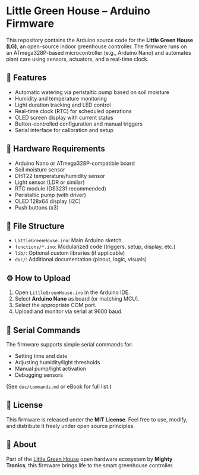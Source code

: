 
# Little Green House – Arduino Firmware

This repository contains the Arduino source code for the **Little Green House (LG)**, an open-source indoor greenhouse controller. The firmware runs on an ATmega328P-based microcontroller (e.g., Arduino Nano) and automates plant care using sensors, actuators, and a real-time clock.

## 🌿 Features

- Automatic watering via peristaltic pump based on soil moisture
- Humidity and temperature monitoring
- Light duration tracking and LED control
- Real-time clock (RTC) for scheduled operations
- OLED screen display with current status
- Button-controlled configuration and manual triggers
- Serial interface for calibration and setup

## 🧩 Hardware Requirements

- Arduino Nano or ATmega328P-compatible board
- Soil moisture sensor
- DHT22 temperature/humidity sensor
- Light sensor (LDR or similar)
- RTC module (DS3231 recommended)
- Peristaltic pump (with driver)
- OLED 128x64 display (I2C)
- Push buttons (x3)

## 📂 File Structure

- `LittleGreenHouse.ino`: Main Arduino sketch
- `functions/*.ino`: Modularized code (triggers, setup, display, etc.)
- `lib/`: Optional custom libraries (if applicable)
- `doc/`: Additional documentation (pinout, logic, visuals)

## ⚙️ How to Upload

1. Open `LittleGreenHouse.ino` in the Arduino IDE.
2. Select **Arduino Nano** as board (or matching MCU).
3. Select the appropriate COM port.
4. Upload and monitor via serial at 9600 baud.

## 🔧 Serial Commands

The firmware supports simple serial commands for:
- Setting time and date
- Adjusting humidity/light thresholds
- Manual pump/light activation
- Debugging sensors

(See `doc/commands.md` or eBook for full list.)

## 📜 License

This firmware is released under the **MIT License**. Feel free to use, modify, and distribute it freely under open source principles.

## 🌱 About

Part of the [Little Green House](https://github.com/...) open hardware ecosystem by **Mighty Tronics**, this firmware brings life to the smart greenhouse controller.
